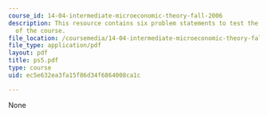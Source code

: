 ```yaml
---
course_id: 14-04-intermediate-microeconomic-theory-fall-2006
description: This resource contains six problem statements to test the students understanding
  of the course.
file_location: /coursemedia/14-04-intermediate-microeconomic-theory-fall-2006/ec5e632ea3fa15f86d34f6864008ca1c_ps5.pdf
file_type: application/pdf
layout: pdf
title: ps5.pdf
type: course
uid: ec5e632ea3fa15f86d34f6864008ca1c

---
```

None